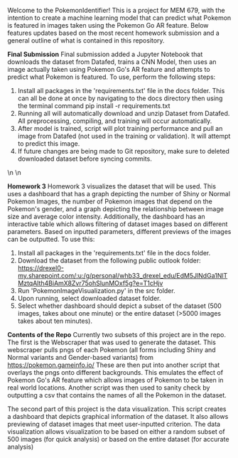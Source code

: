 Welcome to the PokemonIdentifier! This is a project for MEM 679, with the intention to create a machine learning model that can predict what Pokemon is featured in images taken using the Pokemon Go AR feature.
Below features updates based on the most recent homework submission and a general outline of what is contained in this repository.

**Final Submission**
Final submission added a Jupyter Notebook that downloads the dataset from Datafed, trains a CNN Model, then uses an image actually taken using Pokemon Go's AR feature and attempts to predict what Pokemon is featured.
To use, perform the following steps:
1. Install all packages in the 'requirements.txt' file in the docs folder. This can all be done at once by navigating to the docs directory then using the terminal command pip install -r requirements.txt
2. Running all will automatically download and unzip Dataset from Datafed. All preprocessing, compiling, and training will occur automatically.
3. After model is trained, script will plot training performance and pull an image from Datafed (not used in the training or validation). It will attempt to predict this image.
4. If future changes are being made to Git repository, make sure to deleted downloaded dataset before syncing commits.

\n
\n

**Homework 3**
Homework 3 visualizes the dataset that will be used. This uses a dashboard that has a graph depicting the number of Shiny or Normal Pokemon Images, the number of Pokemon images that depend on the Pokemon's gender, and a graph depicting the relationship between image size and average color intensity.
Additionally, the dashboard has an interactive table which allows filtering of dataset images based on different parameters. Based on inputted parameters, different previews of the images can be outputted.
To use this:
1. Install all packages in the 'requirements.txt' file in the docs folder.
2. Download the dataset from the following public outlook folder: https://drexel0-my.sharepoint.com/:u:/g/personal/whb33_drexel_edu/EdM5JlNdGa1NlTMztqAlth4BiAmX8Zvr75ohSlunMOxf5g?e=T1cHjv
3. Run 'PokemonImageVisualization.py' in the src folder.
4. Upon running, select downloaded dataset folder.
5. Select whether dashboard should depict a subset of the dataset (500 images, takes about one minute) or the entire dataset (>5000 images takes about ten minutes).


 
 
 **Contents of the Repo**
 Currently two subsets of this project are in the repo. 
 The first is the Webscraper that was used to generate the dataset. This webscraper pulls pngs of each Pokemon (all forms including Shiny and Normal variants and Gender-based variants) from https://pokemon.gameinfo.io/
 These are then put into another script that overlays the pngs onto different backgrounds. This emulates the effect of Pokemon Go's AR feature which allows images of Pokemon to be taken in real world locations. Another script was then used to sanity check by outputting a csv that contains the names of all the Pokemon in the dataset.

 The second part of this project is the data visualization. This script creates a dashboard that depicts graphical information of the dataset. It also allows previewing of dataset images that meet user-inputted criterion.
 The data visualization allows visualization to be based on either a random subset of 500 images (for quick analysis) or based on the entire dataset (for accurate analysis)
